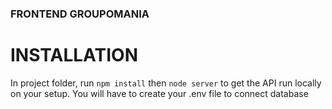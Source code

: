 ### FRONTEND GROUPOMANIA

# INSTALLATION

In project folder, run `npm install` then `node server` to get the API run locally on your setup.
You will have to create your .env file to connect database
